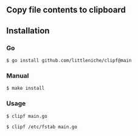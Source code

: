 ## Copy file contents to clipboard

## Installation

### Go
```
$ go install github.com/littleniche/clipf@main
```
### Manual
```
$ make install
```

### Usage

```
$ clipf main.go
```

```
$ clipf /etc/fstab main.go
```